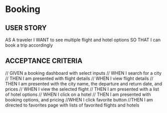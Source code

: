 # Booking

## USER STORY
AS A traveler 
I WANT to see multiple flight and hotel options
SO THAT I can book a trip accordingly

## ACCEPTANCE CRITERIA
// GIVEN a booking dashboard with select inputs
// WHEN I search for a city
// THEN I am presented with flight details 
// WHEN I view flight details
// THEN I am presented with the city name, the departure and return date, and prices
// WHEN I view the selected flight 
// THEN I am presented with a list of hotel options
// WHEN I click on a hotel
// THEN I am presented with booking options, and pricing
//WHEN I click favorite button
//THEN I am directed to favorites page with lists of favorited flights and hotels
